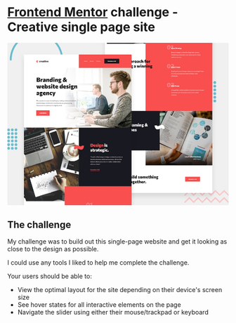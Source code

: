 # [Frontend Mentor](https://www.frontendmentor.io) challenge - Creative single page site

![Design preview for the Creative single page site coding challenge](./preview.jpg)

## The challenge

My challenge was to build out this single-page website and get it looking as close to the design as possible.

I could use any tools I liked to help me complete the challenge.

Your users should be able to:

- View the optimal layout for the site depending on their device's screen size
- See hover states for all interactive elements on the page
- Navigate the slider using either their mouse/trackpad or keyboard
